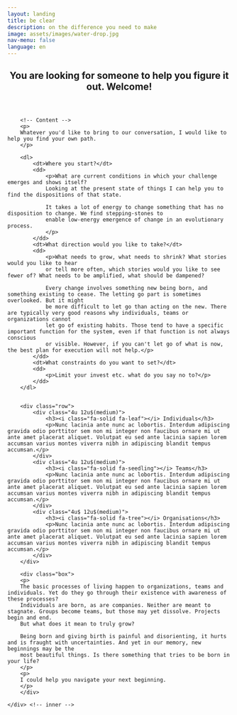 ```yaml
---
layout: landing
title: be clear
description: on the difference you need to make
image: assets/images/water-drop.jpg
nav-menu: false
language: en
---
```




<!-- Main -->
<div id="main" class="alt">

<!-- One -->
<section id="one">
	<div class="inner">
		<header class="major">
			<h2>You are looking for someone to help you figure it out. Welcome!</h2>
		</header>

		<!-- Content -->
		<p>
		Whatever you'd like to bring to our conversation, I would like to help you find your own path.
		</p>

		<dl>
			<dt>Where you start?</dt>
			<dd>
				<p>What are current conditions in which your challenge emerges and shows itself?
				Looking at the present state of things I can help you to find the dispositions of that state.

				It takes a lot of energy to change something that has no disposition to change. We find stepping-stones to 
				enable low-energy emergence of change in an evolutionary process.
				</p>
			</dd>
			<dt>What direction would you like to take?</dt>
			<dd>
				<p>What needs to grow, what needs to shrink? What stories would you like to hear
				or tell more often, which stories would you like to see fewer of? What needs to be amplified, what should be dampened? 

				Every change involves something new being born, and something existing to cease. The letting go part is sometimes overlooked. But it might
				be more difficult to let go than acting on the new. There are typically very good reasons why individuals, teams or organizations cannot
				let go of existing habits. Those tend to have a specific important function for the system, even if that function is not always conscious 
				or visible. However, if you can't let go of what is now, the best plan for execution will not help.</p>
			</dd>
			<dt>What constraints do you want to set?</dt>
			<dd>
				<p>Limit your invest etc. what do you say no to?</p>
			</dd>
		</dl>


		<div class="row">
			<div class="4u 12u$(medium)">
				<h3><i class="fa-solid fa-leaf"></i> Individuals</h3>
				<p>Nunc lacinia ante nunc ac lobortis. Interdum adipiscing gravida odio porttitor sem non mi integer non faucibus ornare mi ut ante amet placerat aliquet. Volutpat eu sed ante lacinia sapien lorem accumsan varius montes viverra nibh in adipiscing blandit tempus accumsan.</p>
			</div>
			<div class="4u 12u$(medium)">
				<h3><i class="fa-solid fa-seedling"></i> Teams</h3>
				<p>Nunc lacinia ante nunc ac lobortis. Interdum adipiscing gravida odio porttitor sem non mi integer non faucibus ornare mi ut ante amet placerat aliquet. Volutpat eu sed ante lacinia sapien lorem accumsan varius montes viverra nibh in adipiscing blandit tempus accumsan.</p>
			</div>
			<div class="4u$ 12u$(medium)">
				<h3><i class="fa-solid fa-tree"></i> Organisations</h3>
				<p>Nunc lacinia ante nunc ac lobortis. Interdum adipiscing gravida odio porttitor sem non mi integer non faucibus ornare mi ut ante amet placerat aliquet. Volutpat eu sed ante lacinia sapien lorem accumsan varius montes viverra nibh in adipiscing blandit tempus accumsan.</p>
			</div>
		</div>

		<div class="box">
		<p>
		The basic processes of living happen to organizations, teams and individuals. Yet do they go through their existence with awareness of these processes? 
		Individuals are born, as are companies. Neither are meant to stagnate. Groups become teams, but those may yet dissolve. Projects begin and end. 
		But what does it mean to truly grow?   

		Being born and giving birth is painful and disorienting, it hurts and is fraught with uncertainties. And yet in our memory, new beginnings may be the 
		most beautiful things. Is there something that tries to be born in your life?
		</p>
		<p>
		I could help you navigate your next beginning.
		</p>
		</div>

	</div> <!-- inner -->
</section>

</div> <!-- main -->
